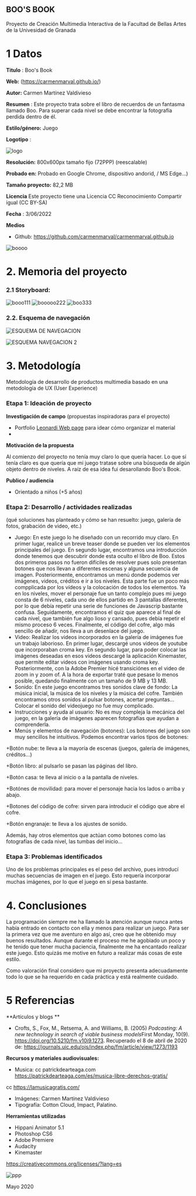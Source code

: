 ## BOO'S BOOK

Proyecto de Creación Multimedia Interactiva de la  Facultad de Bellas Artes de la Univesidad de Granada



# 1 Datos 



**Titulo** : Boo's Book

**Web:**   (https://carmenmarval.github.io/)

**Autor:**  Carmen Martínez Valdivieso

**Resumen** : Este proyecto trata sobre el libro de recuerdos de un fantasma llamado Boo. Para superar cada nivel se debe encontrar la fotografía perdida dentro de él.

**Estilo/género:**  Juego 

**Logotipo** : 




![logo](https://user-images.githubusercontent.com/106731452/171988809-e29561ee-3058-4949-8a3b-ac8783d863bf.png)




**Resolución:** 800x600px tamaño fijo (72PPP) (reescalable)

**Probado en:**   Probado en Google Chrome, dispositivo andorid,    / MS Edge...)

**Tamaño proyecto:** 82,2 MB 

**Licencia** Este proyecto tiene una Licencia CC Reconocimiento Compartir igual (CC BY-SA)

**Fecha** : 3/06/2022

**Medios** 
- Github: https://github.com/carmenmarval/carmenmarval.github.io


![boooo](https://user-images.githubusercontent.com/106731452/171994201-eaf746f5-3601-4a1b-9f77-1fc6a399e3e7.png)



# 2. Memoria del proyecto 

### 2.1 Storyboard: 
![booo111](https://user-images.githubusercontent.com/106731452/171992085-4c2908f0-d6d0-41e6-a774-891964cc2f0b.png)
![booooo222](https://user-images.githubusercontent.com/106731452/171992153-81e0f462-d009-4d8f-965c-773974af566d.png)
![boo333](https://user-images.githubusercontent.com/106731452/171992295-b7764252-718b-47b9-bdee-990f81205dab.png)




### 2.2. Esquema de navegación 






![ESQUEMA DE NAVEGACION](https://user-images.githubusercontent.com/106731452/171997010-000a7bd5-7222-4e1f-ac7c-4ba89fe3adbc.jpg)





![ESQUEMA NAVEGACION 2](https://user-images.githubusercontent.com/106731452/171997732-0e2a17ce-53ef-40a1-9161-e43d6a73e7e0.jpg)




# 3. Metodología

Metodología de desarrollo de productos multimedia basado en una metodología de UX (User Experience)



### Etapa 1: Ideación de proyecto

**Investigación de campo** (propuestas inspiradoras para el proyecto)

- Portfolio [Leonardi Web page](http://www.rleonardi.com/interactive-resume/) para idear cómo organizar el material
- 



**Motivación de la propuesta** 

Al comienzo del proyecto no tenía muy claro lo que quería hacer. Lo que sí tenía claro es que quería que mi juego tratase sobre una búsqueda de algún objeto dentro de niveles. A raíz de esa idea fui desarollando Boo's Book.



**Publico / audiencia**

- Orientado a niños (+5 años)





### Etapa 2: Desarrollo / actividades realizadas

(qué soluciones has planteado y cómo se han resuelto: juego, galería de fotos, grabación de video, etc.)

- Juego: En este juego lo he diseñado con un recorrido muy claro. En primer lugar, realicé un breve teaser donde se pueden ver los elementos principales del juego. En segundo lugar, encontramos una introducción donde tenemos que descubrir donde esta oculto el libro de Boo. Estos dos primeros pasos no fueron difíciles de resolver pues solo presentan botones que nos llevan a diferentes escenas y alguna secuencia de imagen. Posteriormente, encontramos un menú donde podemos ver imágenes, videos, créditos e ir a los niveles. Esta parte fue un poco más compplicada por los vídeos y la colocación de todos los elementos. Ya en los niveles, mover el personaje fue un tanto complejo pues mi juego consta de 6 niveles, cada uno de ellos partido en 3 pantallas diferentes, por lo que debía repetir una serie de funciones de Javascrip bastante confusa. Seguidamente, encontramos el quiz que aparece al final de cada nivel, que también fue algo lioso y cansado, pues debía repetir el mismo proceso 6 veces. Finalmente, el código del cofre, algo más sencillo de añadir, nos lleva a un desenlace del juego.
- Video: Realizar los videos incorporados en la galería de imágenes fue un trabajo laborioso. En primer lugar, descargé unos videos de youtube que incorporaban croma key. En segundo lugar, para poder colocar las imágenes deseadas en esos videos descargé la aplicación Kinemaster, que permite editar videos con imágenes usando croma key. Posteriormente, con la Adobe Premier hicé transiciónes en el video de zoom in y zoom of.  A la hora de exportar traté que pesase lo menos posible, quedando finalmente con un tamaño de 9 MB y 13 MB.
- Sonido: En este juego encontramos tres sonidos clave de fondo: La música inicial, la música de los niveles y la música del cofre. También encontramos otros sonidos al pulsar botones, acertar preguntas... Colocar el sonido del videojuego no fue muy complicado.
- Instrucciones y ayuda al usuario: No es muy compleja la mecánica del juego, en la galería de imágenes aparecen fotografías que ayudan a comprenderla.
- Menús y elementos de navegación (botones): Los botones del juego son muy sencillos he intuitivos. Podemos encontrar varios tipos de botones: 

+Botón nube: te lleva a la mayoría de escenas (juegos, galería de imágenes, créditos...)

+Botón libro: al pulsarlo se pasan las páginas del libro.

+Botón casa: te lleva al inicio o a la pantalla de niveles.

+Botónes de movilidad: para mover el personaje hacia los lados o arriba y abajo.

+Botones del código de cofre: sirven para introducir el código que abre el cofre.

+Botón engranaje: te lleva a los ajustes de sonido.

Además, hay otros elementos que actúan como botones como las fotografías de cada nivel, las tumbas del inicio...  


### Etapa 3: Problemas identificados
Uno de los problemas principales es el peso del archivo, pues introducí muchas secuencias de imagen en el juego. Esto requería incorporar muchas imágenes, por lo que el juego en sí pesa bastante. 

# 4. Conclusiones 


La programación siempre me ha llamado la atención aunque nunca antes había entrado en contacto con ella y menos para realizar un juego. Para ser la primera vez que me aventuro en algo así, creo que he obtenido muy buenos resultados. Aunque durante el proceso me he agobiado un poco y he tenido que tener mucha paciencia, finalmente me ha encantado realizar este juego. Esto quizás me motive en futuro a realizar más cosas de este estilo.

Como valoración final considero que mi proyecto presenta adecuadamente todo lo que se ha requerido en cada práctica y está realmente cuidado. 


# 5 Referencias 

**Artículos y blogs ** 

- Crofts, S., Fox, M., Retsema, A. and Williams, B. (2005) *Podcasting: A new technology in search of viable business models*First Monday, 10(9). https://doi.org/10.5210/fm.v10i9.1273. Recuperado el 8 de abril de 2020 de: https://journals.uic.edu/ojs/index.php/fm/article/view/1273/1193

**Recursos y materiales audiovisuales:**

* Musica: cc patrickdearteaga.com https://patrickdearteaga.com/es/musica-libre-derechos-gratis/

cc https://lamusicagratis.com/

* Imágenes:  Carmen Martínez Valdivieso
* Tipografía: Cotton Cloud, Impact, Palatino.

**Herramientas utilizadas**

- Hippani Animator 5.1
- Photoshop CS6
- Adobe Premiere
- Audacity
- Kinemaster



https://creativecommons.org/licenses/?lang=es




![ppp](https://user-images.githubusercontent.com/106731452/171994153-c30c535a-2689-4034-9cd3-bb0454b291ca.png)


Mayo 2020
